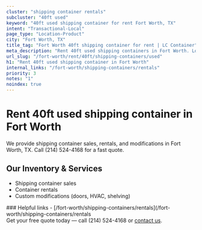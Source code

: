 ```yaml
---
cluster: "shipping container rentals"
subcluster: "40ft used"
keyword: "40ft used shipping container for rent Fort Worth, TX"
intent: "Transactional-Local"
page_type: "Location-Product"
city: "Fort Worth, TX"
title_tag: "Fort Worth 40ft shipping container for rent | LC Container"
meta_description: "Rent 40ft used shipping containers in Fort Worth. Local since 2003. Flexible rental terms. Same-week delivery available. Get your free quote — call (214) 524..."
url_slug: "/fort-worth/rent/40ft/shipping-containers/used"
h1: "Rent 40ft used shipping container in Fort Worth"
internal_links: "/fort-worth/shipping-containers/rentals"
priority: 3
notes: "1"
noindex: true
---
```


# Rent 40ft used shipping container in Fort Worth

We provide shipping container sales, rentals, and modifications in Fort Worth, TX. Call (214) 524-4168 for a fast quote.

## Our Inventory & Services
- Shipping container sales
- Container rentals
- Custom modifications (doors, HVAC, shelving)

<div data-section="internal-links">
### Helpful links
- [/fort-worth/shipping-containers/rentals](/fort-worth/shipping-containers/rentals
</div>

<div data-section="cta">
Get your free quote today — call (214) 524-4168 or <a href="/contact">contact us</a>.
</div>

<script type="application/ld+json">{"@context":"https://schema.org","@type":"FAQPage","mainEntity":[{"@type":"Question","name":"How much does delivery cost in Fort Worth, TX?","acceptedAnswer":{"@type":"Answer","text":"Delivery costs vary by distance and container size. Most deliveries in Fort Worth, TX range from $150-$300. Call (214) 524-4168 for an exact quote based on your specific location."}},{"@type":"Question","name":"Do you offer financing or payment plans?","acceptedAnswer":{"@type":"Answer","text":"We accept major credit cards, checks, and can discuss commercial terms for bulk purchases. Call (214) 524-4168 to discuss options."}},{"@type":"Question","name":"Can you customize containers in Fort Worth, TX?","acceptedAnswer":{"@type":"Answer","text":"Yes — we perform modifications like doors, HVAC, insulation, and shelving. Request a custom quote at (214) 524-4168 or via our contact form."}}]}</script>
